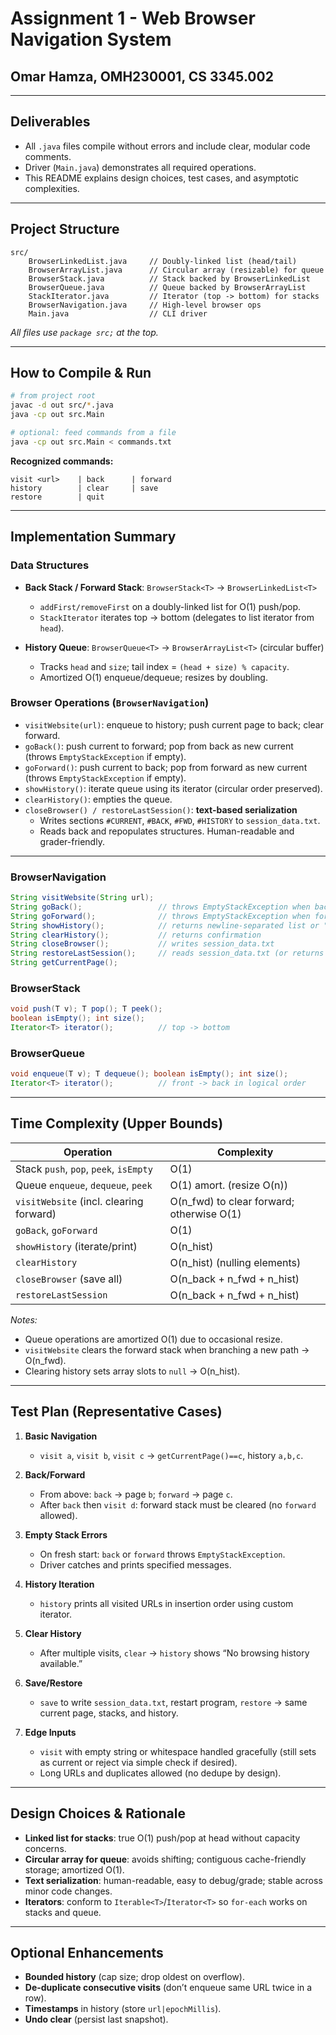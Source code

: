 # Assignment 1 - Web Browser Navigation System

## Omar Hamza, OMH230001, CS 3345.002

---

## Deliverables

- All `.java` files compile without errors and include clear, modular code comments.
- Driver (`Main.java`) demonstrates all required operations.
- This README explains design choices, test cases, and asymptotic complexities.

---

## Project Structure

```
src/
    BrowserLinkedList.java     // Doubly-linked list (head/tail)
    BrowserArrayList.java      // Circular array (resizable) for queue
    BrowserStack.java          // Stack backed by BrowserLinkedList
    BrowserQueue.java          // Queue backed by BrowserArrayList
    StackIterator.java         // Iterator (top -> bottom) for stacks
    BrowserNavigation.java     // High-level browser ops
    Main.java                  // CLI driver
```

_All files use `package src;` at the top._

---

## How to Compile & Run

```bash
# from project root
javac -d out src/*.java
java -cp out src.Main

# optional: feed commands from a file
java -cp out src.Main < commands.txt
```

**Recognized commands:**

```
visit <url>    | back      | forward
history        | clear     | save
restore        | quit
```

---

## Implementation Summary

### Data Structures

- **Back Stack / Forward Stack**: `BrowserStack<T>` -> `BrowserLinkedList<T>`

  - `addFirst/removeFirst` on a doubly-linked list for O(1) push/pop.
  - `StackIterator` iterates top -> bottom (delegates to list iterator from `head`).

- **History Queue**: `BrowserQueue<T>` -> `BrowserArrayList<T>` (circular buffer)
  - Tracks `head` and `size`; tail index = `(head + size) % capacity`.
  - Amortized O(1) enqueue/dequeue; resizes by doubling.

### Browser Operations (`BrowserNavigation`)

- `visitWebsite(url)`: enqueue to history; push current page to back; clear forward.
- `goBack()`: push current to forward; pop from back as new current (throws `EmptyStackException` if empty).
- `goForward()`: push current to back; pop from forward as new current (throws `EmptyStackException` if empty).
- `showHistory()`: iterate queue using its iterator (circular order preserved).
- `clearHistory()`: empties the queue.
- `closeBrowser() / restoreLastSession()`: **text-based serialization**
  - Writes sections `#CURRENT`, `#BACK`, `#FWD`, `#HISTORY` to `session_data.txt`.
  - Reads back and repopulates structures. Human-readable and grader-friendly.

---

### BrowserNavigation

```java
String visitWebsite(String url);
String goBack();                 // throws EmptyStackException when back is empty
String goForward();              // throws EmptyStackException when forward is empty
String showHistory();            // returns newline-separated list or "No browsing history available."
String clearHistory();           // returns confirmation
String closeBrowser();           // writes session_data.txt
String restoreLastSession();     // reads session_data.txt (or returns "No previous session found.")
String getCurrentPage();
```

### BrowserStack<T>

```java
void push(T v); T pop(); T peek();
boolean isEmpty(); int size();
Iterator<T> iterator();          // top -> bottom
```

### BrowserQueue<T>

```java
void enqueue(T v); T dequeue(); boolean isEmpty(); int size();
Iterator<T> iterator();          // front -> back in logical order
```

---

## Time Complexity (Upper Bounds)

| Operation                               | Complexity                                |
| --------------------------------------- | ----------------------------------------- |
| Stack `push`, `pop`, `peek`, `isEmpty`  | O(1)                                      |
| Queue `enqueue`, `dequeue`, `peek`      | O(1) amort. (resize O(n))                 |
| `visitWebsite` (incl. clearing forward) | O(n_fwd) to clear forward; otherwise O(1) |
| `goBack`, `goForward`                   | O(1)                                      |
| `showHistory` (iterate/print)           | O(n_hist)                                 |
| `clearHistory`                          | O(n_hist) (nulling elements)              |
| `closeBrowser` (save all)               | O(n_back + n_fwd + n_hist)                |
| `restoreLastSession`                    | O(n_back + n_fwd + n_hist)                |

_Notes:_

- Queue operations are amortized O(1) due to occasional resize.
- `visitWebsite` clears the forward stack when branching a new path -> O(n_fwd).
- Clearing history sets array slots to `null` -> O(n_hist).

---

## Test Plan (Representative Cases)

1. **Basic Navigation**

   - `visit a`, `visit b`, `visit c` -> `getCurrentPage()==c`, history `a,b,c`.

2. **Back/Forward**

   - From above: `back` -> page `b`; `forward` -> page `c`.
   - After `back` then `visit d`: forward stack must be cleared (no `forward` allowed).

3. **Empty Stack Errors**

   - On fresh start: `back` or `forward` throws `EmptyStackException`.
   - Driver catches and prints specified messages.

4. **History Iteration**

   - `history` prints all visited URLs in insertion order using custom iterator.

5. **Clear History**

   - After multiple visits, `clear` -> `history` shows “No browsing history available.”

6. **Save/Restore**

   - `save` to write `session_data.txt`, restart program, `restore` -> same current page, stacks, and history.

7. **Edge Inputs**
   - `visit` with empty string or whitespace handled gracefully (still sets as current or reject via simple check if desired).
   - Long URLs and duplicates allowed (no dedupe by design).

---

## Design Choices & Rationale

- **Linked list for stacks**: true O(1) push/pop at head without capacity concerns.
- **Circular array for queue**: avoids shifting; contiguous cache-friendly storage; amortized O(1).
- **Text serialization**: human-readable, easy to debug/grade; stable across minor code changes.
- **Iterators**: conform to `Iterable<T>`/`Iterator<T>` so `for-each` works on stacks and queue.

---

## Optional Enhancements

- **Bounded history** (cap size; drop oldest on overflow).
- **De-duplicate consecutive visits** (don’t enqueue same URL twice in a row).
- **Timestamps** in history (store `url|epochMillis`).
- **Undo clear** (persist last snapshot).
